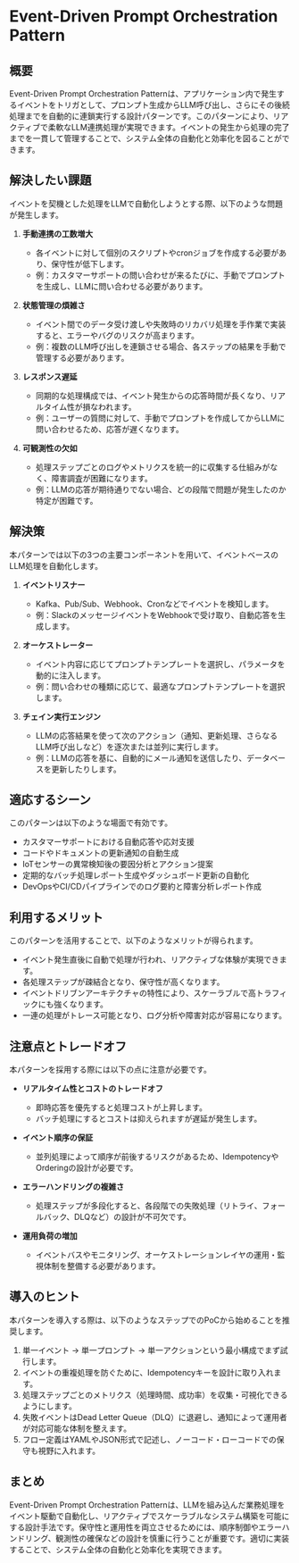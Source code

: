 # Event-Driven Prompt Orchestration Pattern

## 概要
Event-Driven Prompt Orchestration Patternは、アプリケーション内で発生するイベントをトリガとして、プロンプト生成からLLM呼び出し、さらにその後続処理までを自動的に連鎖実行する設計パターンです。このパターンにより、リアクティブで柔軟なLLM連携処理が実現できます。イベントの発生から処理の完了までを一貫して管理することで、システム全体の自動化と効率化を図ることができます。

## 解決したい課題
イベントを契機とした処理をLLMで自動化しようとする際、以下のような問題が発生します。

1. **手動連携の工数増大**
   - 各イベントに対して個別のスクリプトやcronジョブを作成する必要があり、保守性が低下します。
   - 例：カスタマーサポートの問い合わせが来るたびに、手動でプロンプトを生成し、LLMに問い合わせる必要があります。

2. **状態管理の煩雑さ**
   - イベント間でのデータ受け渡しや失敗時のリカバリ処理を手作業で実装すると、エラーやバグのリスクが高まります。
   - 例：複数のLLM呼び出しを連鎖させる場合、各ステップの結果を手動で管理する必要があります。

3. **レスポンス遅延**
   - 同期的な処理構成では、イベント発生からの応答時間が長くなり、リアルタイム性が損なわれます。
   - 例：ユーザーの質問に対して、手動でプロンプトを作成してからLLMに問い合わせるため、応答が遅くなります。

4. **可観測性の欠如**
   - 処理ステップごとのログやメトリクスを統一的に収集する仕組みがなく、障害調査が困難になります。
   - 例：LLMの応答が期待通りでない場合、どの段階で問題が発生したのか特定が困難です。

## 解決策
本パターンでは以下の3つの主要コンポーネントを用いて、イベントベースのLLM処理を自動化します。

1. **イベントリスナー**
   - Kafka、Pub/Sub、Webhook、Cronなどでイベントを検知します。
   - 例：SlackのメッセージイベントをWebhookで受け取り、自動応答を生成します。

2. **オーケストレーター**
   - イベント内容に応じてプロンプトテンプレートを選択し、パラメータを動的に注入します。
   - 例：問い合わせの種類に応じて、最適なプロンプトテンプレートを選択します。

3. **チェイン実行エンジン**
   - LLMの応答結果を使って次のアクション（通知、更新処理、さらなるLLM呼び出しなど）を逐次または並列に実行します。
   - 例：LLMの応答を基に、自動的にメール通知を送信したり、データベースを更新したりします。

## 適応するシーン
このパターンは以下のような場面で有効です。

- カスタマーサポートにおける自動応答や応対支援
- コードやドキュメントの更新通知の自動生成
- IoTセンサーの異常検知後の要因分析とアクション提案
- 定期的なバッチ処理レポート生成やダッシュボード更新の自動化
- DevOpsやCI/CDパイプラインでのログ要約と障害分析レポート作成

## 利用するメリット
このパターンを活用することで、以下のようなメリットが得られます。

- イベント発生直後に自動で処理が行われ、リアクティブな体験が実現できます。
- 各処理ステップが疎結合となり、保守性が高くなります。
- イベントドリブンアーキテクチャの特性により、スケーラブルで高トラフィックにも強くなります。
- 一連の処理がトレース可能となり、ログ分析や障害対応が容易になります。

## 注意点とトレードオフ
本パターンを採用する際には以下の点に注意が必要です。

- **リアルタイム性とコストのトレードオフ**
  - 即時応答を優先すると処理コストが上昇します。
  - バッチ処理にするとコストは抑えられますが遅延が発生します。

- **イベント順序の保証**
  - 並列処理によって順序が前後するリスクがあるため、IdempotencyやOrderingの設計が必要です。

- **エラーハンドリングの複雑さ**
  - 処理ステップが多段化すると、各段階での失敗処理（リトライ、フォールバック、DLQなど）の設計が不可欠です。

- **運用負荷の増加**
  - イベントバスやモニタリング、オーケストレーションレイヤの運用・監視体制を整備する必要があります。

## 導入のヒント
本パターンを導入する際は、以下のようなステップでのPoCから始めることを推奨します。

1. 単一イベント → 単一プロンプト → 単一アクションという最小構成でまず試行します。
2. イベントの重複処理を防ぐために、Idempotencyキーを設計に取り入れます。
3. 処理ステップごとのメトリクス（処理時間、成功率）を収集・可視化できるようにします。
4. 失敗イベントはDead Letter Queue（DLQ）に退避し、通知によって運用者が対応可能な体制を整えます。
5. フロー定義はYAMLやJSON形式で記述し、ノーコード・ローコードでの保守も視野に入れます。

## まとめ
Event-Driven Prompt Orchestration Patternは、LLMを組み込んだ業務処理をイベント駆動で自動化し、リアクティブでスケーラブルなシステム構築を可能にする設計手法です。保守性と運用性を両立させるためには、順序制御やエラーハンドリング、観測性の確保などの設計を慎重に行うことが重要です。適切に実装することで、システム全体の自動化と効率化を実現できます。
